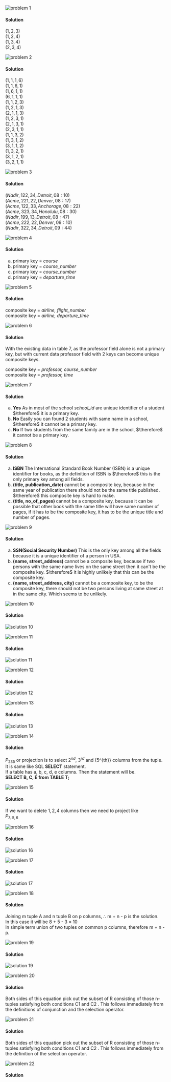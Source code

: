 ![problem 1](https://github.com/jigjnasu/discrete_mathematics_and_its_applications/blob/master/chapter_9_relations/9.2_n-ary_relations_and_their_applications/repo/problem_1.png)
#### Solution
$(1, 2, 3)$ </br>
$(1, 2, 4)$ </br>
$(1, 3, 4)$ </br>
$(2, 3, 4)$ </br>

![problem 2](https://github.com/jigjnasu/discrete_mathematics_and_its_applications/blob/master/chapter_9_relations/9.2_n-ary_relations_and_their_applications/repo/problem_2.png)
#### Solution
$(1, 1, 1, 6)$ </br>
$(1, 1, 6, 1)$ </br>
$(1, 6, 1, 1)$ </br>
$(6, 1, 1, 1)$ </br>
$(1, 1, 2, 3)$ </br>
$(1, 2, 1, 3)$ </br>
$(2, 1, 1, 3)$ </br>
$(1, 2, 3, 1)$ </br>
$(2, 1, 3, 1)$ </br>
$(2, 3, 1, 1)$ </br>
$(1, 1, 3, 2)$ </br>
$(1, 3, 1, 2)$ </br>
$(3, 1, 1, 2)$ </br>
$(1, 3, 2, 1)$ </br>
$(3, 1, 2, 1)$ </br>
$(3, 2, 1, 1)$ </br>

![problem 3](https://github.com/jigjnasu/discrete_mathematics_and_its_applications/blob/master/chapter_9_relations/9.2_n-ary_relations_and_their_applications/repo/problem_3.png)
#### Solution
$(Nadir, 122, 34, Detroit, 08:10)$ </br>
$(Acme, 221, 22, Denver, 08:17)$ </br>
$(Acme, 122, 33, Anchorage, 08:22)$ </br>
$(Acme, 323, 34, Honolulu, 08:30)$ </br>
$(Nadir, 199, 13, Detroit, 08:47)$ </br>
$(Acme, 222, 22, Denver, 09:10)$ </br>
$(Nadir, 322, 34, Detroit, 09:44)$ </br>

![problem 4](https://github.com/jigjnasu/discrete_mathematics_and_its_applications/blob/master/chapter_9_relations/9.2_n-ary_relations_and_their_applications/repo/problem_4.png)
#### Solution
<ol type="a">
  <li>
    primary key = <i>course</i>
  </li>
  <li>
    primary key = <i>course_number</i>
  </li>
  <li>
    primary key = <i>course_number</i>
  </li>
  <li>
    primary key = <i>departure_time</i>
  </li>
</ol>

![problem 5](https://github.com/jigjnasu/discrete_mathematics_and_its_applications/blob/master/chapter_9_relations/9.2_n-ary_relations_and_their_applications/repo/problem_5.png)
#### Solution
composite key = <i>airline, flight_number</i> </br>
composite key = <i>airline, departure_time</i> </br>

![problem 6](https://github.com/jigjnasu/discrete_mathematics_and_its_applications/blob/master/chapter_9_relations/9.2_n-ary_relations_and_their_applications/repo/problem_6.png)
#### Solution
With the existing data in table 7, as the professor field alone is not a primary key, but with current data professor field with 2 keys can become unique composite keys. </br>

composite key = <i>professor, course_number</i> </br>
composite key = <i>professor, time</i> </br>

![problem 7](https://github.com/jigjnasu/discrete_mathematics_and_its_applications/blob/master/chapter_9_relations/9.2_n-ary_relations_and_their_applications/repo/problem_7.png)
#### Solution
<ol type="a">
  <li>
    <b>Yes</b> As in most of the school <i> school_id </i> are unique identifier of a student $\therefore$ it is a primary key.
  </li>
  <li>
    <b>No</b> Easily you can found 2 students with same name in a school, $\therefore$ it cannot be a primary key.
  </li>
  <li>
    <b>No</b> If two students from the same family are in the school, $\therefore$ it cannot be a primary key.
  </li>
</ol>

![problem 8](https://github.com/jigjnasu/discrete_mathematics_and_its_applications/blob/master/chapter_9_relations/9.2_n-ary_relations_and_their_applications/repo/problem_8.png)
#### Solution
<ol type="a">
  <li>
    <b>ISBN</b> The International Standard Book Number (ISBN) is a unique identifier for books, as the definition of ISBN is $\therefore$ this is the only primary key among all fields.
  </li>
  <li>
    <b>(title, publication_date) </b> cannot be a composite key, because in the same year of publication there should not be the same title published. $\therefore$ this composite key is hard to make.
  </li>
  <li>
    <b>(title, no_of_pages) </b> cannot be a composite key, because it can be possible that other book with the same title will have same number of pages, if it has to be the composite key, it has to be the unique title and number of pages.
  </li>
</ol>

![problem 9](https://github.com/jigjnasu/discrete_mathematics_and_its_applications/blob/master/chapter_9_relations/9.2_n-ary_relations_and_their_applications/repo/problem_9.png)
#### Solution
<ol type="a">
  <li>
    <b>SSN(Social Security Number)</b> This is the only key among all the fields because it is a unique identifier of a person in USA.
  </li>
  <li>
    <b>(name, street_address) </b> cannot be a composite key, because if two persons with the same name lives on the same street then it can't be the composite key. $\therefore$ it is highly unlikely that this can be the composite key.
  </li>
  <li>
    <b>(name, street_address, city) </b> cannot be a composite key, to be the composite key, there should not be two persons living at same street at in the same city. Which seems to be unlikely.
  </li>
</ol>

![problem 10](https://github.com/jigjnasu/discrete_mathematics_and_its_applications/blob/master/chapter_9_relations/9.2_n-ary_relations_and_their_applications/repo/problem_10.png)
#### Solution
![solution 10](https://github.com/jigjnasu/discrete_mathematics_and_its_applications/blob/master/chapter_9_relations/9.2_n-ary_relations_and_their_applications/repo/solution_10.png)

![problem 11](https://github.com/jigjnasu/discrete_mathematics_and_its_applications/blob/master/chapter_9_relations/9.2_n-ary_relations_and_their_applications/repo/problem_11.png)
#### Solution
![solution 11](https://github.com/jigjnasu/discrete_mathematics_and_its_applications/blob/master/chapter_9_relations/9.2_n-ary_relations_and_their_applications/repo/solution_11.png)

![problem 12](https://github.com/jigjnasu/discrete_mathematics_and_its_applications/blob/master/chapter_9_relations/9.2_n-ary_relations_and_their_applications/repo/problem_12.png)
#### Solution
![solution 12](https://github.com/jigjnasu/discrete_mathematics_and_its_applications/blob/master/chapter_9_relations/9.2_n-ary_relations_and_their_applications/repo/solution_12.png)

![problem 13](https://github.com/jigjnasu/discrete_mathematics_and_its_applications/blob/master/chapter_9_relations/9.2_n-ary_relations_and_their_applications/repo/problem_13.png)
#### Solution
![solution 13](https://github.com/jigjnasu/discrete_mathematics_and_its_applications/blob/master/chapter_9_relations/9.2_n-ary_relations_and_their_applications/repo/solution_13.png)

![problem 14](https://github.com/jigjnasu/discrete_mathematics_and_its_applications/blob/master/chapter_9_relations/9.2_n-ary_relations_and_their_applications/repo/problem_14.png)
#### Solution
$P_{235}$ or projection is to select $2^{nd}$, $3^{rd}$ and {5^{th}} columns from the tuple. It is same like SQL <b>SELECT</b> statement.</br>
If a table has a, b, c, d, e columns. Then the statement will be.</br>
<b>SELECT B, C, E from TABLE T;</b>

![problem 15](https://github.com/jigjnasu/discrete_mathematics_and_its_applications/blob/master/chapter_9_relations/9.2_n-ary_relations_and_their_applications/repo/problem_15.png)
#### Solution
If we want to delete $1,2,4$ columns then we need to project like </br>
$P_{3,5,6}$

![problem 16](https://github.com/jigjnasu/discrete_mathematics_and_its_applications/blob/master/chapter_9_relations/9.2_n-ary_relations_and_their_applications/repo/problem_16.png)
#### Solution
![solution 16](https://github.com/jigjnasu/discrete_mathematics_and_its_applications/blob/master/chapter_9_relations/9.2_n-ary_relations_and_their_applications/repo/solution_16.png)

![problem 17](https://github.com/jigjnasu/discrete_mathematics_and_its_applications/blob/master/chapter_9_relations/9.2_n-ary_relations_and_their_applications/repo/problem_17.png)
#### Solution
![solution 17](https://github.com/jigjnasu/discrete_mathematics_and_its_applications/blob/master/chapter_9_relations/9.2_n-ary_relations_and_their_applications/repo/solution_17.png)

![problem 18](https://github.com/jigjnasu/discrete_mathematics_and_its_applications/blob/master/chapter_9_relations/9.2_n-ary_relations_and_their_applications/repo/problem_18.png)
#### Solution
Joining m tuple A and n tuple B on p columns, $\therefore$ m + n - p is the solution.</br>
In this case it will be 8 + 5 - 3 = 10</br>
In simple term union of two tuples on common p columns, therefore m + n - p.</br>

![problem 19](https://github.com/jigjnasu/discrete_mathematics_and_its_applications/blob/master/chapter_9_relations/9.2_n-ary_relations_and_their_applications/repo/problem_19.png)
#### Solution
![solution 19](https://github.com/jigjnasu/discrete_mathematics_and_its_applications/blob/master/chapter_9_relations/9.2_n-ary_relations_and_their_applications/repo/solution_19.png)

![problem 20](https://github.com/jigjnasu/discrete_mathematics_and_its_applications/blob/master/chapter_9_relations/9.2_n-ary_relations_and_their_applications/repo/problem_20.png)
#### Solution
Both sides of this equation pick out the subset of R consisting of those n-tuples satisfying both conditions C1 and C2 . This follows immediately from the definitions of conjunction and the selection operator. </br>

![problem 21](https://github.com/jigjnasu/discrete_mathematics_and_its_applications/blob/master/chapter_9_relations/9.2_n-ary_relations_and_their_applications/repo/problem_21.png)
#### Solution
Both sides of this equation pick out the subset of R consisting of those n-tuples satisfying both conditions C1 and C2 . This follows immediately from the definition of the selection operator.

![problem 22](https://github.com/jigjnasu/discrete_mathematics_and_its_applications/blob/master/chapter_9_relations/9.2_n-ary_relations_and_their_applications/repo/problem_22.png)
#### Solution
